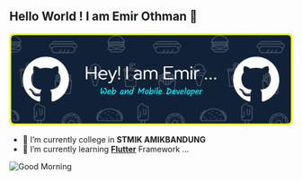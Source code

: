 ## Hello World ! I am Emir Othman 👋
![Emir Othman](img/headerimage2.png)
<!--
**emirdjokam354/emirdjokam354** is a ✨ _special_ ✨ repository because its `README.md` (this file) appears on your GitHub profile.

Here are some ideas to get you started:

- 🔭 I’m currently working on ...
- 🌱 I’m currently learning ...
- 👯 I’m looking to collaborate on ...
- 🤔 I’m looking for help with ...
- 💬 Ask me about ...
- 📫 How to reach me: ...
- 😄 Pronouns: ...
- ⚡ Fun fact: ...
-->

- 🔭 I’m currently college in **STMIK AMIKBANDUNG**
- 🌱 I’m currently learning [**Flutter**](https://flutter.dev/) Framework ...

![Good Morning](https://media2.giphy.com/media/v1.Y2lkPTc5MGI3NjExenVieHV3emgycDBkZWUxeXFlN2w5OWVpZXF1YXVoM3NtM3ljYW94byZlcD12MV9pbnRlcm5hbF9naWZfYnlfaWQmY3Q9Zw/nxixvW5krNTKLVOKDp/giphy.gif)

